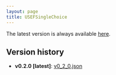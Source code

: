 ```yaml
---
layout: page
title: USEFSingleChoice
---
```


The latest version is always available [here](latest.json).

## Version history

* **v0.2.0 [latest]**: [v0_2_0.json](v0_2_0.json)
